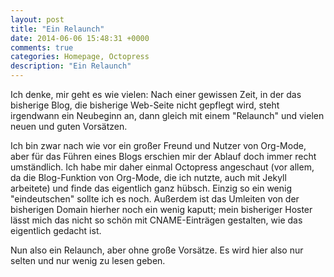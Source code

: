 ```yaml
---
layout: post
title: "Ein Relaunch"
date: 2014-06-06 15:48:31 +0000
comments: true
categories: Homepage, Octopress
description: "Ein Relaunch"
---
```


Ich denke, mir geht es wie vielen: Nach einer gewissen Zeit, in der
das bisherige Blog, die bisherige Web-Seite nicht gepflegt wird, 
steht irgendwann ein Neubeginn an, dann gleich mit einem "Relaunch"
und vielen neuen und guten Vorsätzen.

Ich bin zwar nach wie vor ein großer Freund und Nutzer von Org-Mode, aber 
für das Führen eines Blogs erschien mir der Ablauf doch immer recht
umständlich. Ich habe mir daher einmal Octopress angeschaut (vor allem,
da die Blog-Funktion von Org-Mode, die ich nutzte, auch mit Jekyll 
arbeitete) und finde das eigentlich ganz hübsch. Einzig so ein wenig
"eindeutschen" sollte ich es noch. Außerdem ist das Umleiten von der
bisherigen Domain hierher noch ein wenig kaputt; mein bisheriger
Hoster lässt mich das nicht so schön mit CNAME-Einträgen gestalten, wie
das eigentlich gedacht ist. 

Nun also ein Relaunch, aber ohne große Vorsätze. Es wird hier also 
nur selten und nur wenig zu lesen geben.

